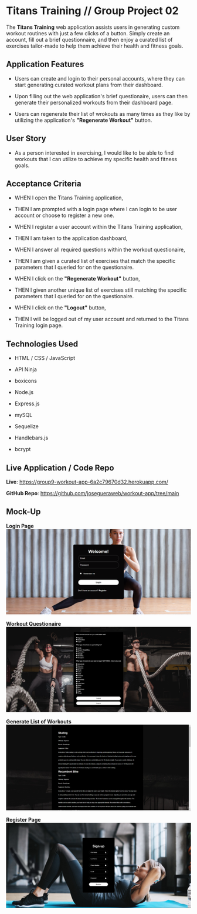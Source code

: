 # Titans Training // Group Project 02
The **Titans Training** web application assists users in generating custom workout routines with just a few clicks of a button. Simply create an account, fill out a brief questionnaire, and then enjoy a curated list of exercises tailor-made to help them achieve their health and fitness goals.

## Application Features
- Users can create and login to their personal accounts, where they can start generating curated workout plans from their dashboard.

- Upon filling out the web application's brief questionaire, users can then generate their personalized workouts from their dashboard page. 

- Users can regenerate their list of wrokouts as many times as they like by utilizing the application's **"Regenerate Workout"** button.


## User Story
 - As a person interested in exercising, I would like to be able to find workouts that I can utilize to achieve my specific health and fitness goals.

## Acceptance Criteria
- WHEN I open the Titans Training application, 

- THEN I am prompted with a login page where I can login to be user account or choose to register a new one.

- WHEN I register a user account within the Titans Training application, 

- THEN I am taken to the application dashboard, 

- WHEN I answer all required questions within the workout questionaire, 

- THEN I am given a curated list of exercises that match the specific parameters that I queried for on the questionaire. 

- WHEN I click on the **"Regenerate Workout"** button,

- THEN I given another unique list of exercises still matching the specific parameters that I queried for on the questionaire. 

- WHEN I click on the **"Logout"** button,

- THEN I will be logged out of my user account and returned to the Titans Training login page. 

## Technologies Used
- HTML / CSS / JavaScript

- API Ninja

- boxicons

- Node.js

- Express.js

- mySQL

- Sequelize

- Handlebars.js

- bcrypt

## Live Application / Code Repo

**Live**: https://group9-workout-app-6a2c79670d32.herokuapp.com/

**GitHub Repo**: https://github.com/josegueraweb/workout-app/tree/main

## Mock-Up
**Login Page**
![shot_01](public/images/screenshots/screenshot1.png)

**Workout Questionaire**
![shot_02](public/images/screenshots/screenshot2.png)

**Generate List of Workouts**
![shot_03](public/images/screenshots/screenshot3.png)

**Register Page**
![shot_04](public/images/screenshots/screenshot4.png)
